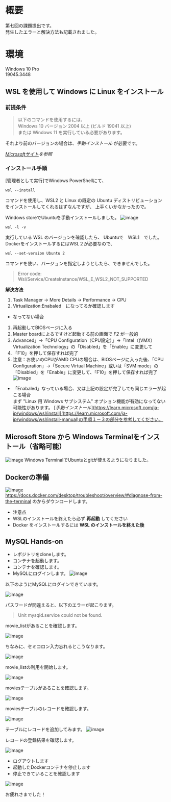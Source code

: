 # 概要
第七回の課題提出です。   
発生したエラーと解決方法も記載されました。

# 環境
Windows 10 Pro  
19045.3448

## WSL を使用して Windows に Linux をインストール
### 前提条件
> 以下のコマンドを使用するには、  
>  Windows 10 バージョン 2004 以上 (ビルド 19041 以上)  
> または Windows 11 を実行している必要があります。

それより前のバージョンの場合は、*手動インストール* が必要です。

 *[Microsoftサイト](https://learn.microsoft.com/ja-jp/windows/wsl/install)を参照* 

### インストール手順


[管理者として実行]でWindows PowerShellにて、
 ```
 wsl --install
```
コマンドを使用し、WSL2 と Linux の既定の Ubuntu ディストリビューションをインストールしてくれるはずなんですが、
上手くいかなかったので。

Windows storeでUbuntuを手動インストールしました。
![image](https://github.com/Mie-ee/mysql-hands-on/assets/146546228/bdedd1fa-78a9-4b68-b8b0-5953187871ac)

```
wsl -l -v
```
実行している WSL のバージョンを確認したら、 Ubuntuで　WSL1　でした。  
DockerをインストールするにはWSL２が必要なので、

```
wsl --set-version Ubuntu 2
```
 コマンドを使い、バージョンを指定しようとしたら、できませんでした。　　
 
> Error code: Wsl/Service/CreateInstance/WSL_E_WSL2_NOT_SUPPORTED

**解決方法**
1. Task Manager -> More Details -> Performance -> CPU
2. Virtualization:Enabaled　になってるか確認します
   
- なってない場合  
1. 再起動してBIOSページに入る
2. Master boardによるですけど起動する前の画面で *F2* が一般的
3. Advanced」→「CPU Configuration（CPU設定）」→「Intel（(VMX）Virtualization Technology」の「Disabled」を「Enable」に変更して
4. 「F10」を押して保存すれば完了
5. 注意：お使いのCPUがAMD CPUの場合は、BIOSページに入った後、「CPU Configuration」→「Secure Virtual Machine」或いは「SVM mode」の「Disabled」を「Enable」に変更して、「F10」を押して保存すれば完了
   ![image](https://github.com/Mie-ee/mysql-hands-on/assets/146546228/f3146a14-bf0e-4c27-8d45-0d1a831afea5)

- 「Enabaled」なっている場合、又は上記の設定が完了しても同じエラーが起こる場合  
まず "Linux 用 Windows サブシステム" オプション機能が有効になってない可能性があります。
[*手動インストール*](https://learn.microsoft.com/ja-jp/windows/wsl/install](https://learn.microsoft.com/ja-jp/windows/wsl/install-manual)の手順１－３の部分を参考してください。

## Microsoft Store から Windows Terminalをインストール（省略可能）
![image](https://github.com/Mie-ee/mysql-hands-on/assets/146546228/1364f4c8-47b6-4a46-a581-b4af26608d82)
Windows TerminalでUbuntuとgitが使えるようになりました。

## Dockerの準備
![image](https://github.com/Mie-ee/mysql-hands-on/assets/146546228/73c4ff6e-af06-4594-b0ad-37b69305a982)
https://docs.docker.com/desktop/troubleshoot/overview/#diagnose-from-the-terminal
のからダウンロードします。
- 注意点
- WSLのインストールを終えたら必ず __再起動__ してください
- Docker をインストールするには __WSL のインストールを終えた後__


## MySQL Hands‐on

- レポジトリをcloneします。
- コンテナを起動します。  
- コンテナを確認します。  
- MySQLにログインします。
![image](https://github.com/Mie-ee/mysql-hands-on/assets/146546228/2bf05eaa-58ef-4ffc-a407-d65a38de29c4)

以下のようにMySQLにログインできています。  

![image](https://github.com/Mie-ee/mysql-hands-on/assets/146546228/cd5e2265-4c44-449f-a39f-9faa58e692d0)

パスワードが間違えると、以下のエラーが起こります。
> Unit mysqld.service could not be found.

movie_listがあることを確認します。    

![image](https://github.com/Mie-ee/mysql-hands-on/assets/146546228/0cf3ed6f-3b82-44a3-b124-f9dd9277e500)

ちなみに、セミコロン入力忘れるとこうなります。

![image](https://github.com/Mie-ee/mysql-hands-on/assets/146546228/c47c350a-7c7f-4526-9890-882d31d11ab6)


movie_listの利用を開始します。  

![image](https://github.com/Mie-ee/mysql-hands-on/assets/146546228/0c15bcaf-ae49-4039-8474-1c3c1f8fff7c)


moviesテーブルがあることを確認します。

![image](https://github.com/Mie-ee/mysql-hands-on/assets/146546228/0105e4bc-4271-4b57-96bc-4f937f38195d)


moviesテーブルのレコードを確認します。

![image](https://github.com/Mie-ee/mysql-hands-on/assets/146546228/8dfc8ab1-dae0-47fb-b295-bb0f77af9155)

テーブルにレコードを追加してみます。
![image](https://github.com/Mie-ee/mysql-hands-on/assets/146546228/7508a94d-58ee-4ecd-8dc0-a6329db20fa3)

レコードの登録結果を確認します。

![image](https://github.com/Mie-ee/mysql-hands-on/assets/146546228/903c8a06-7ea0-4393-9f61-d7f23db53f98)

- ログアウトします
- 起動したDockerコンテナを停止します
- 停止できていることを確認します

![image](https://github.com/Mie-ee/mysql-hands-on/assets/146546228/5c04b921-745b-4734-ae50-89963a89455a)



お疲れさまでした！  
